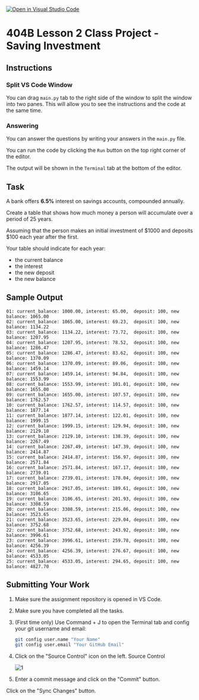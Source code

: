 [![Open in Visual Studio Code](https://classroom.github.com/assets/open-in-vscode-718a45dd9cf7e7f842a935f5ebbe5719a5e09af4491e668f4dbf3b35d5cca122.svg)](https://classroom.github.com/online_ide?assignment_repo_id=13575794&assignment_repo_type=AssignmentRepo)
# 404B Lesson 2 Class Project - Saving Investment

## Instructions

### Split VS Code Window

You can drag `main.py` tab to the right side of the window to split the window into two panes. This will allow you to see the instructions and the code at the same time.

### Answering

You can answer the questions by writing your answers in the `main.py` file.

You can run the code by clicking the `Run` button on the top right corner of the editor.

The output will be shown in the `Terminal` tab at the bottom of the editor.

## Task

A bank offers **6.5%** interest on savings accounts, compounded annually.

Create a table that shows how much money a person will accumulate over a period of 25 years.

Assuming that the person makes an initial investment of \$1000 and deposits \$100 each year after the first.

Your table should indicate for each year:

- the current balance
- the interest
- the new deposit
- the new balance

## Sample Output

    01: current_balance: 1000.00, interest: 65.00,  deposit: 100, new balance: 1065.00
    02: current_balance: 1065.00, interest: 69.23,  deposit: 100, new balance: 1134.22
    03: current_balance: 1134.22, interest: 73.72,  deposit: 100, new balance: 1207.95
    04: current_balance: 1207.95, interest: 78.52,  deposit: 100, new balance: 1286.47
    05: current_balance: 1286.47, interest: 83.62,  deposit: 100, new balance: 1370.09
    06: current_balance: 1370.09, interest: 89.06,  deposit: 100, new balance: 1459.14
    07: current_balance: 1459.14, interest: 94.84,  deposit: 100, new balance: 1553.99
    08: current_balance: 1553.99, interest: 101.01, deposit: 100, new balance: 1655.00
    09: current_balance: 1655.00, interest: 107.57, deposit: 100, new balance: 1762.57
    10: current_balance: 1762.57, interest: 114.57, deposit: 100, new balance: 1877.14
    11: current_balance: 1877.14, interest: 122.01, deposit: 100, new balance: 1999.15
    12: current_balance: 1999.15, interest: 129.94, deposit: 100, new balance: 2129.10
    13: current_balance: 2129.10, interest: 138.39, deposit: 100, new balance: 2267.49
    14: current_balance: 2267.49, interest: 147.39, deposit: 100, new balance: 2414.87
    15: current_balance: 2414.87, interest: 156.97, deposit: 100, new balance: 2571.84
    16: current_balance: 2571.84, interest: 167.17, deposit: 100, new balance: 2739.01
    17: current_balance: 2739.01, interest: 178.04, deposit: 100, new balance: 2917.05
    18: current_balance: 2917.05, interest: 189.61, deposit: 100, new balance: 3106.65
    19: current_balance: 3106.65, interest: 201.93, deposit: 100, new balance: 3308.59
    20: current_balance: 3308.59, interest: 215.06, deposit: 100, new balance: 3523.65
    21: current_balance: 3523.65, interest: 229.04, deposit: 100, new balance: 3752.68
    22: current_balance: 3752.68, interest: 243.92, deposit: 100, new balance: 3996.61
    23: current_balance: 3996.61, interest: 259.78, deposit: 100, new balance: 4256.39
    24: current_balance: 4256.39, interest: 276.67, deposit: 100, new balance: 4533.05
    25: current_balance: 4533.05, interest: 294.65, deposit: 100, new balance: 4827.70


## Submitting Your Work

1. Make sure the assignment repository is opened in VS Code.

2. Make sure you have completed all the tasks.

3. (First time only)
Use Command + J to open the Terminal tab and config your git username and email:
    ```bash
    git config user.name "Your Name"
    git config user.email "Your GitHub Email"
    ```

4. Click on the "Source Control" icon on the left. Source Control

    ![1](https://github.com/BlueinnoClassroom/404B-L2.1-Template/assets/155412668/2c31026e-c14d-484f-bb9e-dc87189a0216)

5. Enter a commit message and click on the "Commit" button.

Click on the "Sync Changes" button.
